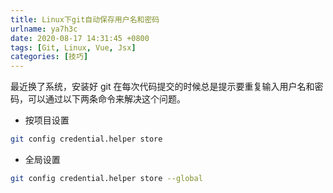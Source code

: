 ```yaml
---
title: Linux下git自动保存用户名和密码
urlname: ya7h3c
date: 2020-08-17 14:31:45 +0800
tags: [Git, Linux, Vue, Jsx]
categories: [技巧]
---
```


最近换了系统，安装好 git 在每次代码提交的时候总是提示要重复输入用户名和密码，可以通过以下两条命令来解决这个问题。

- 按项目设置

```bash
git config credential.helper store
```

- 全局设置

```bash
git config credential.helper store --global
```
